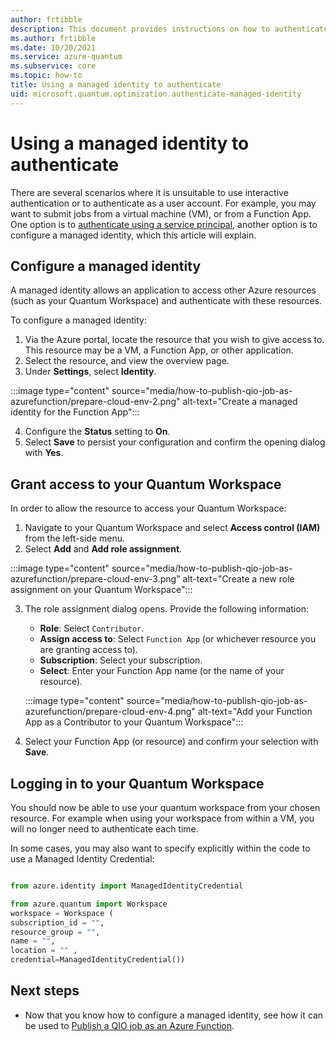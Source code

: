 ```yaml
---
author: frtibble
description: This document provides instructions on how to authenticate using a managed identity.
ms.author: frtibble
ms.date: 10/20/2021
ms.service: azure-quantum
ms.subservice: core
ms.topic: how-to
title: Using a managed identity to authenticate
uid: microsoft.quantum.optimization.authenticate-managed-identity
---
```


# Using a managed identity to authenticate

There are several scenarios where it is unsuitable to use interactive authentication or to authenticate
as a user account. For example, you may want to submit jobs from a virtual machine (VM), or from a Function App. One option is to [authenticate using a service principal](xref:microsoft.quantum.optimization.authenticate-service-principal), another option is to configure a managed identity, which this article will explain.

## Configure a managed identity

A managed identity allows an application to access other Azure resources (such as your Quantum Workspace) and authenticate with these resources. 

To configure a managed identity:
1. Via the Azure portal, locate the resource that you wish to give access to. This resource may be a VM, a Function App, or other application.
2. Select the resource, and view the overview page.
3. Under **Settings**, select **Identity**.

:::image type="content" source="media/how-to-publish-qio-job-as-azurefunction/prepare-cloud-env-2.png" alt-text="Create a managed identity for the Function App":::

4. Configure the **Status** setting to **On**.
5. Select **Save** to persist your configuration and confirm the opening dialog with **Yes**.

## Grant access to your Quantum Workspace

In order to allow the resource to access your Quantum Workspace:
1. Navigate to your Quantum Workspace and select **Access control (IAM)** from the left-side menu.
2. Select **Add** and **Add role assignment**.


:::image type="content" source="media/how-to-publish-qio-job-as-azurefunction/prepare-cloud-env-3.png" alt-text="Create a new role assignment on your Quantum Workspace":::

3. The role assignment dialog opens. Provide the following information:

    - **Role**: Select ``Contributor``.
    - **Assign access to**: Select ``Function App`` (or whichever resource you are granting access to).
    - **Subscription**: Select your subscription.
    - **Select**: Enter your Function App name (or the name of your resource).

    :::image type="content" source="media/how-to-publish-qio-job-as-azurefunction/prepare-cloud-env-4.png" alt-text="Add your Function App as a Contributor to your Quantum Workspace":::

4. Select your Function App (or resource) and confirm your selection with **Save**.

## Logging in to your Quantum Workspace

You should now be able to use your quantum workspace from your chosen resource. For example when using your workspace from within a VM, you will no longer need to authenticate each time. 

In some cases, you may also want to specify explicitly within the code to use a Managed Identity Credential:

```python

from azure.identity import ManagedIdentityCredential

from azure.quantum import Workspace
workspace = Workspace (
subscription_id = "",
resource_group = "",
name = "",
location = "" ,
credential=ManagedIdentityCredential())

```

## Next steps

- Now that you know how to configure a managed identity, see how it can be used to [Publish a QIO job as an Azure Function](xref:microsoft.quantum.publish-qio-as-azure-function).
